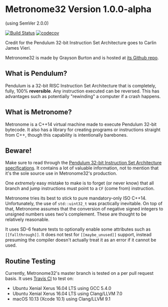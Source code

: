 # Metronome32 Version 1.0.0-alpha

(using SemVer 2.0.0)

[![Build Status](https://travis-ci.com/ocornoc/metronome32.svg?branch=master)](https://travis-ci.com/ocornoc/metronome32)
[![codecov](https://codecov.io/gh/ocornoc/metronome32/branch/master/graph/badge.svg)](https://codecov.io/gh/ocornoc/metronome32)

Credit for the Pendulum 32-bit Instruction Set Architecture goes to Carlin James
Vieri.

Metronome32 is made by Grayson Burton and is hosted at
[its Github repo](https://github.com/ocornoc/metronome32).

## What is Pendulum?

Pendulum is a 32-bit RISC Instruction Set Architecture that is completely,
fully, 100% **reversible**. Any instruction executed can be reversed. This has
advantages such as potentially "rewinding" a computer if a crash happens.

## What is Metronome?

Metronome is a C++14 virtual machine made to execute Pendulum 32-bit bytecode.
It also has a library for creating programs or instructions straight from C++,
though this capability is intentionally barebones.

## Beware!

Make sure to read through the [Pendulum 32-bit Instruction Set Architecture specifications](https://dspace.mit.edu/bitstream/handle/1721.1/36039/33342527-MIT.pdf).
It contains a lot of valuable information, not to mention that it's the sole
source use in Metronome32's production.

One *extremely* easy mistake to make is to forget (or never know) that all
branch and jump instructions must point to a `CF` (come from) instruction.

Metronome tries its best to stick to pure mandatory-only ISO C++14.
Unfortunately, the use of `std::uint32_t` was practically inevitable. On top of
that, Metronome assumes that the conversion of negative signed integers to
unsigned numbers uses two's complement. These are thought to be relatively
reasonable.

It uses SD-6 feature tests to optionally enable some attributes such as
`[[fallthrough]]`. It does not test for `[[maybe_unused]]` support, instead
presuming the compiler doesn't actually treat it as an error if it cannot be
used.

## Routine Testing

Currently, Metronome32's master branch is tested on a per pull request basis.
It uses [Travis CI](https://travis-ci.com/) to test on:
 * Ubuntu Xenial Xerus 16.04 LTS using GCC 5.4.0
 * Ubuntu Xenial Xerus 16.04 LTS using Clang/LLVM 7.0
 * macOS 10.13 (Xcode 10.1) using Clang/LLVM 9.1
